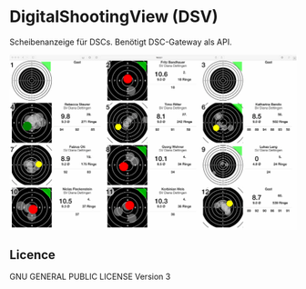 # DigitalShootingView (DSV)
Scheibenanzeige für DSCs. Benötigt DSC-Gateway als API.

![alt text](https://raw.githubusercontent.com/DigitalShooting/assets/master/DSV_1.png)



## Licence
GNU GENERAL PUBLIC LICENSE Version 3
